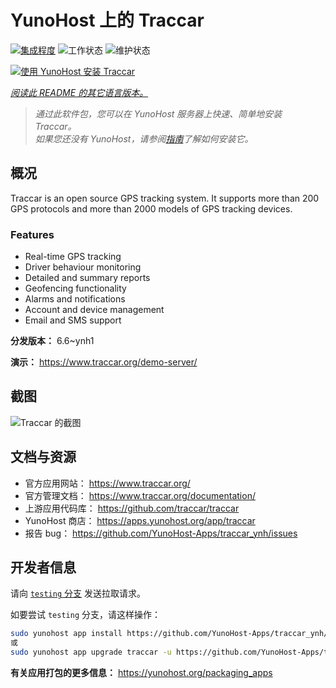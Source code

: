 <!--
注意：此 README 由 <https://github.com/YunoHost/apps/tree/master/tools/readme_generator> 自动生成
请勿手动编辑。
-->

# YunoHost 上的 Traccar

[![集成程度](https://apps.yunohost.org/badge/integration/traccar)](https://ci-apps.yunohost.org/ci/apps/traccar/)
![工作状态](https://apps.yunohost.org/badge/state/traccar)
![维护状态](https://apps.yunohost.org/badge/maintained/traccar)

[![使用 YunoHost 安装 Traccar](https://install-app.yunohost.org/install-with-yunohost.svg)](https://install-app.yunohost.org/?app=traccar)

*[阅读此 README 的其它语言版本。](./ALL_README.md)*

> *通过此软件包，您可以在 YunoHost 服务器上快速、简单地安装 Traccar。*  
> *如果您还没有 YunoHost，请参阅[指南](https://yunohost.org/install)了解如何安装它。*

## 概况

Traccar is an open source GPS tracking system. It supports more than 200 GPS protocols and more than 2000 models of GPS tracking devices.

### Features

- Real-time GPS tracking
- Driver behaviour monitoring
- Detailed and summary reports
- Geofencing functionality
- Alarms and notifications
- Account and device management
- Email and SMS support


**分发版本：** 6.6~ynh1

**演示：** <https://www.traccar.org/demo-server/>

## 截图

![Traccar 的截图](./doc/screenshots/screenshot.png)

## 文档与资源

- 官方应用网站： <https://www.traccar.org/>
- 官方管理文档： <https://www.traccar.org/documentation/>
- 上游应用代码库： <https://github.com/traccar/traccar>
- YunoHost 商店： <https://apps.yunohost.org/app/traccar>
- 报告 bug： <https://github.com/YunoHost-Apps/traccar_ynh/issues>

## 开发者信息

请向 [`testing` 分支](https://github.com/YunoHost-Apps/traccar_ynh/tree/testing) 发送拉取请求。

如要尝试 `testing` 分支，请这样操作：

```bash
sudo yunohost app install https://github.com/YunoHost-Apps/traccar_ynh/tree/testing --debug
或
sudo yunohost app upgrade traccar -u https://github.com/YunoHost-Apps/traccar_ynh/tree/testing --debug
```

**有关应用打包的更多信息：** <https://yunohost.org/packaging_apps>

